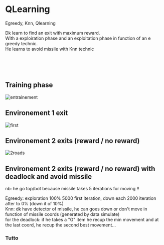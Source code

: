 # QLearning
Egreedy, Knn, Qlearning

Dk learn to find an exit with maximum reward. <br>
With a exploiration phase and an exploitation phase in function of an e greedy technic. <br>
He learns to avoid missile with Knn technic

<br><br><br>

<h2>Training phase</h2>

![entrainement](https://user-images.githubusercontent.com/54853371/87985308-a601b600-cadb-11ea-9b60-d81692611533.gif)

<h2>Environement 1 exit</h2>

![first](https://user-images.githubusercontent.com/54853371/87985050-42778880-cadb-11ea-8932-d13b674e1e36.gif)


<h2>Environement 2 exits (reward / no reward)</h2>

![2roads](https://user-images.githubusercontent.com/54853371/87985189-7783db00-cadb-11ea-9f66-09d737741513.gif)

<h2>Environement 2 exits (reward / no reward) with deadlock and avoid missile</h2>





nb: he go top/bot because missile takes 5 iterations for moving !!


Egreedy: exploration 100% 5000 first iteration, down each 2000 iteration after to 0% (down it of 10%) <br>
Knn: dk have detector of missile, he can goes down or don't move in function of missile coords (generated by data simulate)<br>
for the deadlock: if he takes a "G" item he recup the min movement and at the last coord, he recup the second best movement...




<h3>Tutto</h3>
